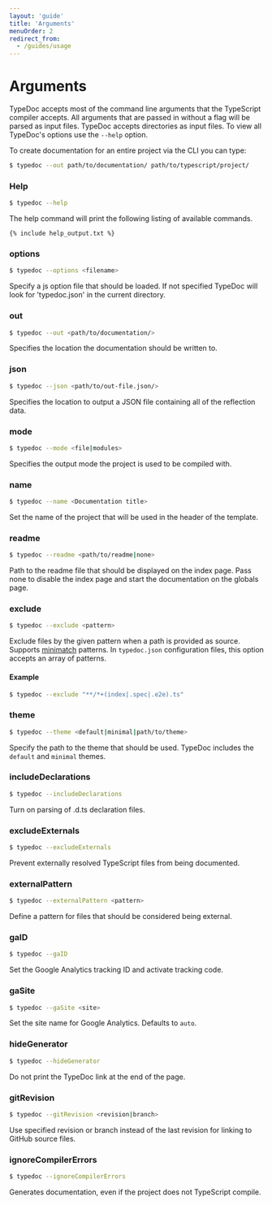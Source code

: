 ```yaml
---
layout: 'guide'
title: 'Arguments'
menuOrder: 2
redirect_from:
  - /guides/usage
---
```



# Arguments
TypeDoc accepts most of the command line arguments that the TypeScript compiler accepts. All
arguments that are passed in without a flag will be parsed as input files. TypeDoc accepts
directories as input files. To view all TypeDoc's options use the `--help` option.

To create documentation for an entire project via the CLI you can type:

```bash
$ typedoc --out path/to/documentation/ path/to/typescript/project/
```

### Help

```bash
$ typedoc --help
```

The help command will print the following listing of available commands.

```
{% include help_output.txt %}
```

### options

```bash
$ typedoc --options <filename>
```

Specify a js option file that should be loaded. If not specified TypeDoc will look for 'typedoc.json' in the current directory.


### out

```bash
$ typedoc --out <path/to/documentation/>
```

Specifies the location the documentation should be written to.

### json

```bash
$ typedoc --json <path/to/out-file.json/>
```

Specifies the location to output a JSON file containing all of the reflection data.

### mode
```bash
$ typedoc --mode <file|modules>
```

Specifies the output mode the project is used to be compiled with.

### name

```bash
$ typedoc --name <Documentation title>
```

Set the name of the project that will be used in the header of the template.


### readme

```bash
$ typedoc --readme <path/to/readme|none>
```

Path to the readme file that should be displayed on the index page. Pass none to disable the index page and start the documentation on the globals page.

### exclude

```bash
$ typedoc --exclude <pattern>
```

Exclude files by the given pattern when a path is provided as source. Supports [minimatch](https://github.com/isaacs/minimatch)
patterns. In `typedoc.json` configuration files, this option accepts an array of patterns.

#### Example
```bash
$ typedoc --exclude "**/*+(index|.spec|.e2e).ts"
```


### theme

```bash
$ typedoc --theme <default|minimal|path/to/theme>
```

Specify the path to the theme that should be used. TypeDoc includes the `default` and `minimal` themes.


### includeDeclarations

```bash
$ typedoc --includeDeclarations
```

Turn on parsing of .d.ts declaration files.

### excludeExternals
```bash
$ typedoc --excludeExternals
```

Prevent externally resolved TypeScript files from being documented.

### externalPattern

```bash
$ typedoc --externalPattern <pattern>
```

Define a pattern for files that should be considered being external.

### gaID

```bash
$ typedoc --gaID
```

Set the Google Analytics tracking ID and activate tracking code.


### gaSite

```bash
$ typedoc --gaSite <site>
```

Set the site name for Google Analytics. Defaults to `auto`.


### hideGenerator

```bash
$ typedoc --hideGenerator
```

Do not print the TypeDoc link at the end of the page.

### gitRevision

```bash
$ typedoc --gitRevision <revision|branch>
```

Use specified revision or branch instead of the last revision for linking to GitHub source files.

### ignoreCompilerErrors
```bash
$ typedoc --ignoreCompilerErrors
```

Generates documentation, even if the project does not TypeScript compile.
